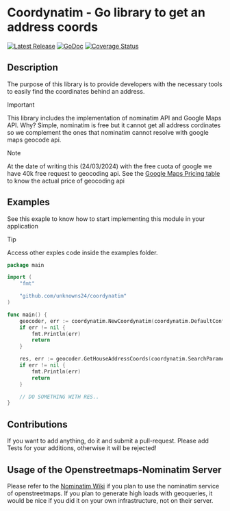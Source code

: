 # Coordynatim - Go library to get an address coords

[![Latest Release](https://img.shields.io/github/release/unknowns24/gominatim.svg)](https://github.com/unknowns24/coordynatim/releases)
[![GoDoc](https://godoc.org/github.com/golang/gddo?status.svg)](https://godoc.org/github.com/unknowns24/coordynatim)
[![Coverage Status](https://coveralls.io/repos/github/Unknowns24/gominatim/badge.svg?branch=main)](https://coveralls.io/github/Unknowns24/coordynatim?branch=main)

## Description

The purpose of this library is to provide developers with the necessary tools to easily find the coordinates behind an address.

> [!IMPORTANT]
> This library includes the implementation of nominatim API and Google Maps API.
> Why? Simple, nominatim is free but it cannot get all address cordinates so we complement the ones that nominatim cannot resolve with google maps geocode api.

> [!NOTE]
> At the date of writing this (24/03/2024) with the free cuota of google we have 40k free request to geocoding api.
> See the [Google Maps Pricing table](https://mapsplatform.google.com/pricing/) to know the actual price of geocoding api

## Examples

See this exaple to know how to start implementing this module in your application

> [!TIP]
> Access other exples code inside the examples folder.

```go
package main

import (
	"fmt"

	"github.com/unknowns24/coordynatim"
)

func main() {
	geocoder, err := coordynatim.NewCoordynatim(coordynatim.DefaultConfigWithGoogleMapsAPI("YOUR_API_KEY"))
	if err != nil {
		fmt.Println(err)
		return
	}

	res, err := geocoder.GetHouseAddressCoords(coordynatim.SearchParameters{Street: "Alvear 1053", Country: "Argentina", City: "San Nicolas de los Arroyos", Region: "Buenos Aires", PostalCode: "2900"})
	if err != nil {
		fmt.Println(err)
		return
	}

	// DO SOMETHING WITH RES..
}
```

## Contributions

If you want to add anything, do it and submit a pull-request.
Please add Tests for your additions, otherwise it will be rejected!

## Usage of the Openstreetmaps-Nominatim Server

Please refer to the [Nominatim Wiki](http://wiki.openstreetmap.org/wiki/Nominatim)
if you plan to use the nominatim service of openstreetmaps. If you plan to generate
high loads with geoqueries, it would be nice if you did it on your own infrastructure, not on
their server.
